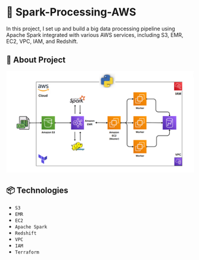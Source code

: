 # 🌃 Spark-Processing-AWS
In this project, I set up and build a big data processing pipeline using Apache Spark integrated with various AWS services, including S3, EMR, EC2, VPC, IAM, and Redshift.

## 🔦 About Project
<img src="./images/data_flow_aws_latest4.png">

## 📦 Technologies
 - `S3`
 - `EMR`
 - `EC2`
 - `Apache Spark`
 - `Redshift`
 - `VPC`
 - `IAM`
 - `Terraform`

